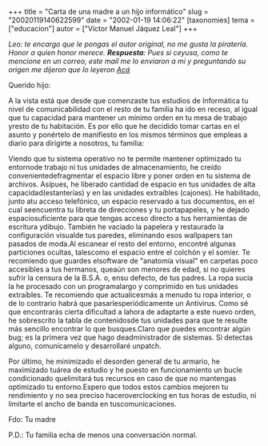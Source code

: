 +++
title = "Carta de una madre a un hijo informático"
slug = "20020119140622599"
date = "2002-01-19 14:06:22"
[taxonomies]
tema = ["educacion"]
autor = ["Víctor Manuel Jáquez Leal"]
+++

*Leo: te encargo que le pongas el autor original, no me gusta la
piratería. Honor a quien honor merece. **Respuesta**: Pues si ceyusa,
como te mencione en un correo, este mail me lo enviaron a mí y
preguntando su origen me dijeron que lo leyeron
[Acá](http://www.marquese.net/chistes-dia/cdia2001-10-08.html)*

Querido hijo:

A la vista está que desde que comenzaste tus estudios de Informática tu
nivel de comunicabilidad con el resto de tu familia ha ido en receso, al
igual que tu capacidad para mantener un mínimo orden en tu mesa de
trabajo yresto de tu habitación. Es por ello que he decidido tomar
cartas en el asunto y ponértelo de manifiesto en los mismos términos que
empleas a diario para dirigirte a nosotros, tu familia:

<!-- more -->
Viendo que tu sistema operativo no te permite mantener optimizado tu
entornode trabajo ni tus unidades de almacenamiento, he creído
convenientedefragmentar el espacio libre y poner orden en tu sistema de
archivos. Asípues, he liberado cantidad de espacio en tus unidades de
alta capacidad(estanterías) y en las unidades extraíbles (cajones). He
habilitado, junto atu acceso telefónico, un espacio reservado a tus
documentos, en el cual seencuentra tu libreta de direcciones y tu
portapapeles, y he dejado espaciosuficiente para que tengas acceso
directo a tus herramientas de escritura ydibujo. También he vaciado la
papelera y restaurado la configuración visualde tus paredes, eliminando
esos wallpapers tan pasados de moda.Al escanear el resto del entorno,
encontré algunas particiones ocultas, talescomo el espacio entre el
colchón y el somier. Te recomiendo que guardes elsoftware de "anatomía
visual" en carpetas poco accesibles a tus hermanos, queaún son menores
de edad, si no quieres sufrir la censura de la B.S.A. o, ensu defecto,
de tus padres. La ropa sucia la he procesado con un programalargo y
comprimido en tus unidades extraíbles. Te recomiendo que actualicesmás a
menudo tu ropa interior, o de lo contrario habrá que
pasarlesperiódicamente un Antivirus. Como sé que encontrarás cierta
dificultad a lahora de adaptarte a este nuevo orden, he sobrescrito la
tabla de contenidosde tus unidades para que te resulte más sencillo
encontrar lo que busques.Claro que puedes encontrar algún bug; es la
primera vez que hago deadministrador de sistemas. Si detectas alguno,
comunícamelo y desarrollaré unpatch.

Por último, he minimizado el desorden general de tu armario, he
maximizado tuárea de estudio y he puesto en funcionamiento un bucle
condicionado quelimitará tus recursos en caso de que no mantengas
optimizado tu entorno.Espero que todos estos cambios mejoren tu
rendimiento y no sea preciso haceroverclocking en tus horas de estudio,
ni limitarte el ancho de banda en tuscomunicaciones.

Fdo: Tu madre

P.D.: Tu familia echa de menos una conversación normal.

